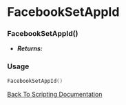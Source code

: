 # FacebookSetAppId

### FacebookSetAppId()
- ***Returns:*** 

### Usage

```Lua
FacebookSetAppId()
```


[Back To Scripting Documentation](../README.md)
